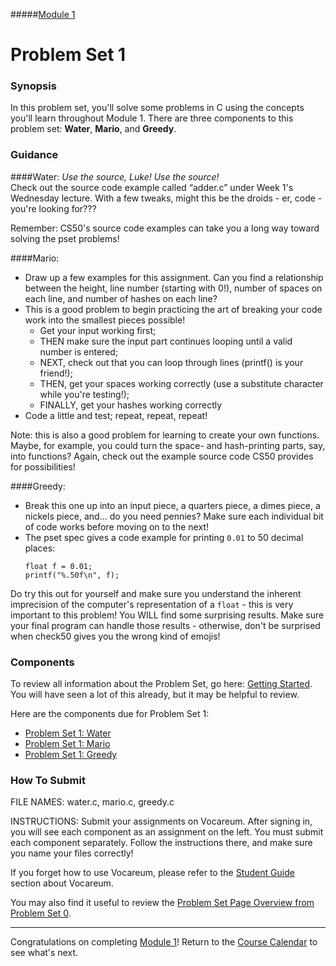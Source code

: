 #####[Module 1](../..)

# Problem Set 1

### Synopsis
In this problem set, you'll solve some problems in C using the concepts you'll learn throughout Module 1. There are three components to this problem set: **Water**, **Mario**, and **Greedy**.

### Guidance
####Water:
<em>Use the source, Luke! Use the source!</em><br>
Check out the source code example called “adder.c” under Week 1's Wednesday lecture. With a few tweaks, might this be the droids - er, code - you're looking for???

Remember: CS50's source code examples can take you a long way toward solving the pset problems!

####Mario:
* Draw up a few examples for this assignment. Can you find a relationship between the height, line number (starting with 0!), number of spaces on each line, and number of hashes on each line?
* This is a good problem to begin practicing the art of breaking your code work into the smallest pieces possible!
  - Get your input working first;
  - THEN make sure the input part continues looping until a valid number is entered;
  - NEXT, check out that you can loop through lines (printf() is your friend!);
  - THEN, get your spaces working correctly (use a substitute character while you're testing!);
  - FINALLY, get your hashes working correctly
* Code a little and test; repeat, repeat, repeat!

Note: this is also a good problem for learning to create your own functions. Maybe, for example, you could turn the space- and hash-printing parts, say, into functions? Again, check out the example source code CS50 provides for possibilities!

####Greedy:
* Break this one up into an input piece, a quarters piece, a dimes piece, a nickels piece, and... do you need pennies? Make sure each individual bit of code works before moving on to the next!
* The pset spec gives a code example for printing `0.01` to 50 decimal places:
  ```
  float f = 0.01;
  printf("%.50f\n", f);
  ```
Do try this out for yourself and make sure you understand the inherent imprecision of the computer's representation of a `float` - this is very important to this problem! You WILL find some surprising results. Make sure your final program can handle those results - otherwise, don't be surprised when check50  gives you the wrong kind of emojis!

### Components
To review all information about the Problem Set, go here: <a href="http://cdn.cs50.net/2015/fall/psets/1/pset1/pset1.html#getting_started" target="_blank">Getting Started</a>. You will have seen a lot of this already, but it may be helpful to review.

Here are the components due for Problem Set 1:
* <a href="http://cdn.cs50.net/2015/fall/psets/1/pset1/pset1.html#smart_water" target="_blank">Problem Set 1: Water</a>
* <a href="http://cdn.cs50.net/2015/fall/psets/1/pset1/pset1.html#itsa_mario" target="_blank">Problem Set 1: Mario</a>
* <a href="http://cdn.cs50.net/2015/fall/psets/1/pset1/pset1.html#time_for_change" target="_blank">Problem Set 1: Greedy</a>


### How To Submit 

FILE NAMES: water.c, mario.c, greedy.c

INSTRUCTIONS: Submit your assignments on Vocareum. After signing in, you will see each component as an assignment on the left. You must submit each component separately. Follow the instructions there, and make sure you name your files correctly!

If you forget how to use Vocareum, please refer to the <a href="https://docs.google.com/document/d/19HIMxU_RtVV0PcGpuL71KmAoQh-KTgyPGpWWLcmwo58/edit?usp=sharing" target="_blank">Student Guide</a> section about Vocareum.

You may also find it useful to review the <a href="https://github.com/Launch-Code/cs50x-live-2016/blob/master/calendar/module0/problem-set/README.md" target="_blank">Problem Set Page Overview from Problem Set 0</a>.

***
Congratulations on completing [Module 1](../..)! Return to the [Course Calendar](../../../../..) to see what's next.
